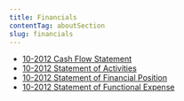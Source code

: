 ```yaml
---
title: Financials
contentTag: aboutSection
slug: financials
---
```


* [10-2012 Cash Flow Statement](https://docs.google.com/open?id=0B9mCX1fdOBzTWXdEWkxCZjZrQ1k)
* [10-2012 Statement of Activities](https://docs.google.com/open?id=0B9mCX1fdOBzTd0Q4QWRXdV9ObzA)
* [10-2012 Statement of Financial Position](https://docs.google.com/open?id=0B9mCX1fdOBzTY0t4YW1KTXM3aUU)
* [10-2012 Statement of Functional Expense](https://docs.google.com/open?id=0B9mCX1fdOBzTY0t4YW1KTXM3aUU)